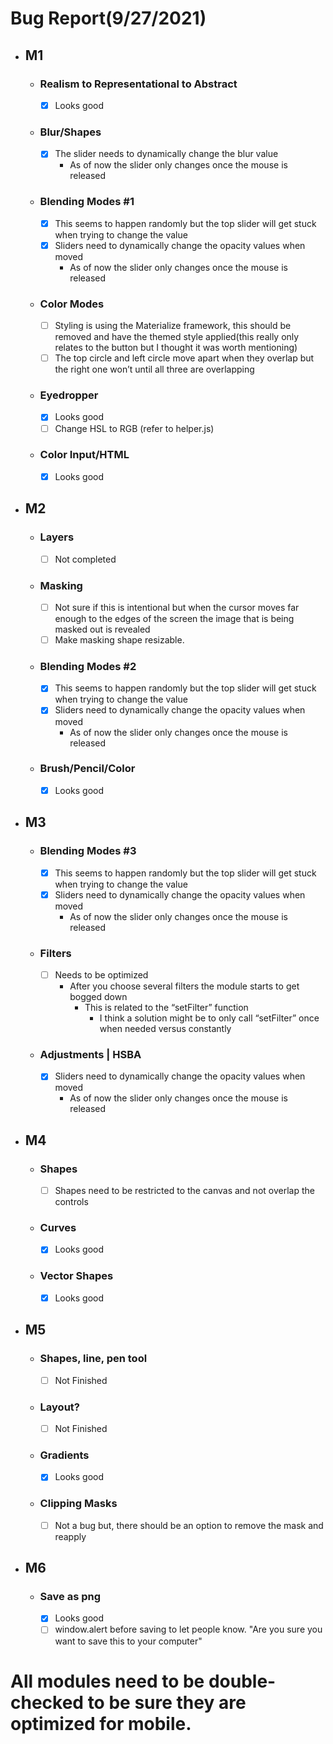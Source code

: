 # Bug Report(9/27/2021)

- ## M1
    - ### Realism to Representational to Abstract
        - [x] Looks good
    - ### Blur/Shapes
        - [x] The slider needs to dynamically change the blur value
            - As of now the slider only changes once the mouse is released
    - ### Blending Modes #1
        - [x] This seems to happen randomly but  the top slider will get stuck when trying to change the value
        - [x] Sliders need to dynamically change the opacity values when moved
            - As of now the slider only changes once the mouse is released
    - ### Color Modes
        - [ ] Styling is using the Materialize framework, this should be removed and have the themed style applied(this really only relates to the button but I thought it was worth mentioning)
        - [ ] The top circle and left circle move apart when they overlap but the right one won’t until all three are overlapping
    - ### Eyedropper
        - [x] Looks good
        - [ ] Change HSL to RGB (refer to helper.js)
    - ### Color Input/HTML
        - [x] Looks good
- ## M2
    - ### Layers
        - [ ] Not completed
    - ### Masking
        - [ ] Not sure if this is intentional but when the cursor moves far enough to the edges of the screen the image that is being masked out is revealed 
        - [ ] Make masking shape resizable.
    - ### Blending Modes #2
        - [x] This seems to happen randomly but  the top slider will get stuck when trying to change the value
        - [x] Sliders need to dynamically change the opacity values when moved
            - As of now the slider only changes once the mouse is released
    - ### Brush/Pencil/Color
        - [x] Looks good
- ## M3
    - ### Blending Modes #3
        - [x] This seems to happen randomly but the top slider will get stuck when trying to change the value
        - [x] Sliders need to dynamically change the opacity values when moved
            - As of now the slider only changes once the mouse is released
    - ### Filters
        - [ ] Needs to be optimized
            - After you choose several filters the module starts to get bogged down
                - This is related to the “setFilter” function
                    - I think a solution might be to only call “setFilter” once when needed versus constantly
    - ### Adjustments | HSBA
        - [x] Sliders need to dynamically change the opacity values when moved
            - As of now the slider only changes once the mouse is released
- ## M4
    - ### Shapes
        - [ ] Shapes need to be restricted to the canvas and not overlap the controls
    - ### Curves
        - [x] Looks good
    - ### Vector Shapes
        - [x] Looks good
- ## M5
    - ### Shapes, line, pen tool
        - [ ] Not Finished
    - ### Layout?
        - [ ] Not Finished
    - ### Gradients
        - [x] Looks good
    - ### Clipping Masks
        - [ ] Not a bug but, there should be an option to remove the mask and reapply
- ## M6
    - ### Save as png
        - [x] Looks good
        - [ ] window.alert before saving to let people know. "Are you sure you want to save this to your computer"
# All modules need to be double-checked to be sure they are optimized for mobile.

